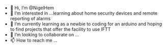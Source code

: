 - 👋 Hi, I’m @NigelHem
- 👀 I’m interested in ...learning about home security devices and remote reporting of alarms
- 🌱 I’m currently learning as a newbie to coding for an arduino and hoping to find projects that offer the facility to use IFTT 
- 💞️ I’m looking to collaborate on ...
- 📫 How to reach me ...

<!---
NigelHem/NigelHem is a ✨ special ✨ repository because its `README.md` (this file) appears on your GitHub profile.
You can click the Preview link to take a look at your changes.
--->
